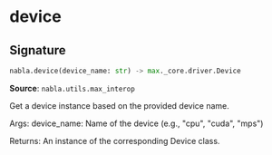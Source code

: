 # device

## Signature

```python
nabla.device(device_name: str) -> max._core.driver.Device
```

**Source**: `nabla.utils.max_interop`

Get a device instance based on the provided device name.

Args:
    device_name: Name of the device (e.g., "cpu", "cuda", "mps")

Returns:
    An instance of the corresponding Device class.

